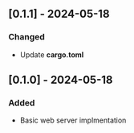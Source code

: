 ## [0.1.1] - 2024-05-18
### Changed
- Update **cargo.toml**

## [0.1.0] - 2024-05-18
### Added
- Basic web server implmentation